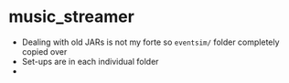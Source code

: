 # music_streamer

- Dealing with old JARs is not my forte so `eventsim/` folder completely copied over
- Set-ups are in each individual folder 
- 